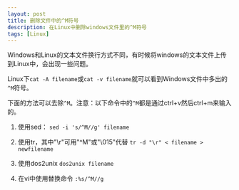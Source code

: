 ```yaml
---
layout: post
title: 删除文件中的^M符号
description: 在Linux中删除windows文件里的^M符号
tags: [Linux]
---
```


Windows和Linux的文本文件换行方式不同，有时候将windows的文本文件上传到Linux中，会出现一些问题。

Linux下`cat -A filename`或`cat -v filename`就可以看到Windows文件中多出的`^M`符号。

下面的方法可以去除`^M`。注意：以下命令中的`^M`都是通过ctrl+v然后ctrl+m来输入的。
<!--more-->

1. 使用sed：
    `sed -i 's/^M//g' filename`

2. 使用tr，其中"\r"可用"\^M"或"\015"代替
    `tr -d "\r" < filename > newfilename`
	
3. 使用dos2unix
    `dos2unix filename`

4. 在vi中使用替换命令
    `:%s/^M//g`

